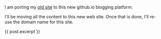I am porting my [old site](http://www.equals-forty-two.com/) to this new github.io blogging platform.

I'll be moving all the content to this new web site. Once that is done, I'll re-use the domain name for this site.

{{ post.excerpt }}
